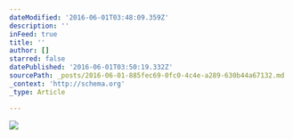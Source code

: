 ```yaml
---
dateModified: '2016-06-01T03:48:09.359Z'
description: ''
inFeed: true
title: ''
author: []
starred: false
datePublished: '2016-06-01T03:50:19.332Z'
sourcePath: _posts/2016-06-01-885fec69-0fc0-4c4e-a289-630b44a67132.md
_context: 'http://schema.org'
_type: Article

---
```

![](https://the-grid-user-content.s3-us-west-2.amazonaws.com/8ec9c5a2-24d7-4cc4-98c7-7f66cc82b72c.jpg)
